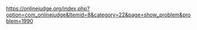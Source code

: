 https://onlinejudge.org/index.php?option=com_onlinejudge&Itemid=8&category=22&page=show_problem&problem=1990
